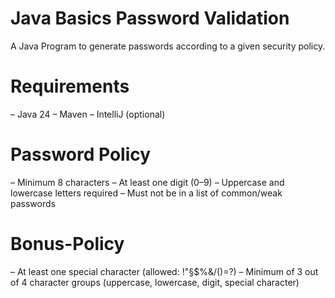 # Java Basics Password Validation
A Java Program to generate passwords according to a given security policy.

# Requirements 
– Java 24
– Maven
– IntelliJ (optional)

# Password Policy
– Minimum 8 characters
– At least one digit (0–9)
– Uppercase and lowercase letters required
– Must not be in a list of common/weak passwords

# Bonus-Policy
– At least one special character (allowed: !"§$%&/()=?)
– Minimum of 3 out of 4 character groups (uppercase, lowercase, digit, special character)
